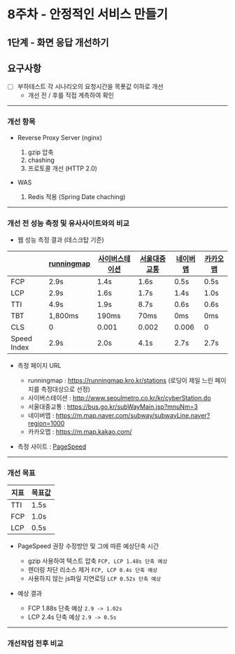 # 8주차 - 안정적인 서비스 만들기
## 1단계 - 화면 응답 개선하기

## 요구사항

- [ ] 부하테스트 각 시나리오의 요청시간을 목푯값 이하로 개선
  - 개선 전 / 후를 직접 계측하여 확인

---

### 개선 항목

* Reverse Proxy Server (nginx)
  1. gzip 압축
  2. chashing
  3. 프로토콜 개선 (HTTP 2.0)

* WAS
  1. Redis 적용 (Spring Date chaching)

---

### 개선 전 성능 측정 및 유사사이트와의 비교

- 웹 성능 측정 결과 (데스크탑 기준)

|             | [runningmap] | [사이버스테이션] | [서울대중교통] | [네이버맵] | [카카오맵] |
|-------------|--------------|-----------|----------|--------|--------|
| FCP         | 2.9s         | 1.4s      | 1.6s     | 0.5s   | 0.5s   |
| LCP         | 2.9s         | 1.6s      | 1.7s     | 1.4s   | 1.0s   |
| TTI         | 4.9s         | 1.9s      | 8.7s     | 0.6s   | 0.6s   |
| TBT         | 1,800ms      | 190ms     | 70ms     | 0ms    | 0ms    |
| CLS         | 0            | 0.001     | 0.002    | 0.006  | 0      |
| Speed Index | 2.9s         | 2.0s      | 4.1s     | 2.7s   | 2.7s   |

- 측정 페이지 URL
    + runningmap : https://runningmap.kro.kr/stations (로딩이 제일 느린 페이지를 측정대상으로 선정)
    + 사이버스테이션 : http://www.seoulmetro.co.kr/kr/cyberStation.do
    + 서울대중교통 : https://bus.go.kr/subWayMain.jsp?mnuNm=3
    + 네이버맵 : https://m.map.naver.com/subway/subwayLine.naver?region=1000
    + 카카오맵 : https://m.map.kakao.com/

- 측정 사이트 : [PageSpeed]

---

### 개선 목표

| 지표  | 목표값  |
|-----|------|
| TTI | 1.5s |
| FCP | 1.0s |
| LCP | 0.5s |

[runningmap]: https://runningmap.kro.kr/stations
[사이버스테이션]: http://www.seoulmetro.co.kr/kr/cyberStation.do
[서울대중교통]: https://bus.go.kr/subWayMain.jsp?mnuNm=3
[네이버맵]: https://m.map.naver.com/subway/subwayLine.naver?region=1000
[카카오맵]: https://m.map.kakao.com/
[PageSpeed]: https://pagespeed.web.dev
[WebPageTest]: https://www.webpagetest.org/

* PageSpeed 권장 수정방안 및 그에 따른 예상단축 시간
  - gzip 사용하여 텍스트 압축 `FCP, LCP 1.48s 단축 예상`
  - 렌더링 차단 리소스 제거 `FCP, LCP 0.4s 단축 예상`
  - 사용하지 않는 js파일 지연로딩 `LCP 0.52s 단축 예상`


* 예상 결과
  - FCP 1.88s 단축 예상 `2.9 -> 1.02s`
  - LCP 2.4s 단축 예상 `2.9 -> 0.5s`

---

### 개선작업 전후 비교

